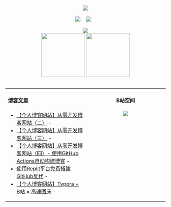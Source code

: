 <!-- 动态打字效果 -->
<h1 align="center">
  <a href="https://blog.mnxy.eu.org/">
    <img style="margin:auto" src="https://readme-typing-svg.herokuapp.com?color=%2336BCF7&lines=&nbsp;&nbsp;&nbsp;&nbsp;&nbsp;&nbsp;今日事，今日毕！">
  </a>
</h1>

<!-- 个人资料徽标 -->
<div align="center">
  <a href="https://blog.mnxy.eu.org/"><img src="https://img.shields.io/badge/website-个人博客-blue?style=flat&logo=hexo"></a>&emsp;
  <a href="https://space.bilibili.com/381745966"><img src="https://img.shields.io/badge/B站空间-bilibili-ff69b4?style=flat&logo=bilibili"></a>&emsp;
</div>
<br>

<div align="center"><img src="https://cdn.staticaly.com/gh/MengNianxiaoyao/MengNianxiaoyao@main/assets/github-contribution-grid-snake.svg" /></div>

<!-- GitHub数据统计 -->
<div align="center">
  <img height="137px" src="https://github-readme-stats.vercel.app/api?username=MengNianxiaoyao&hide_title=true&hide_border=true&show_icons=trueline_height=21&text_color=000&icon_color=000&bg_color=0,ea6161,ffc64d,fffc4d,52fa5a&theme=graywhite" />
  <img height="137px" src="https://github-readme-stats.vercel.app/api/top-langs/?username=MengNianxiaoyao&hide_title=true&hide_border=true&layout=compact&langs_count=6&text_color=000&icon_color=fff&bg_color=0,52fa5a,4dfcff,c64dff&theme=graywhite" />
</div>
<br>

<table align="center">
  
<td valign="top" width="50%">
  
#### <a href="https://blog.mnxy.eu.org/" target="_blank">博客文章</a>
  
<!-- START_SECTION:blog -->
* <a href='https://blog.mnxy.eu.org/posts/boke2' target='_blank'>【个人博客网站】从零开发博客网站（二）</a> - 
* <a href='https://blog.mnxy.eu.org/posts/boke3' target='_blank'>【个人博客网站】从零开发博客网站（三）</a> - 
* <a href='https://blog.mnxy.eu.org/posts/boke4' target='_blank'>【个人博客网站】从零开发博客网站（四）- 使用GitHub Actions自动构建博客</a> - 
* <a href='https://blog.mnxy.eu.org/posts/ghproxy' target='_blank'>使用Replit平台免费搭建GitHub反代</a> - 
* <a href='https://blog.mnxy.eu.org/posts/image' target='_blank'>【个人博客网站】Typora + B站 = 高速图床</a> - 
<!-- END_SECTION:blog -->
</td>
<td valign="top" width="50%">
  <!-- BiliBili数据 -->
<div align="center">
  
#### B站空间
  <a href="https://space.bilibili.com/381745966"><img src="https://stats.justsong.cn/api/bilibili/?id=381745966"/></a>
</div>
</td> 
</table>
